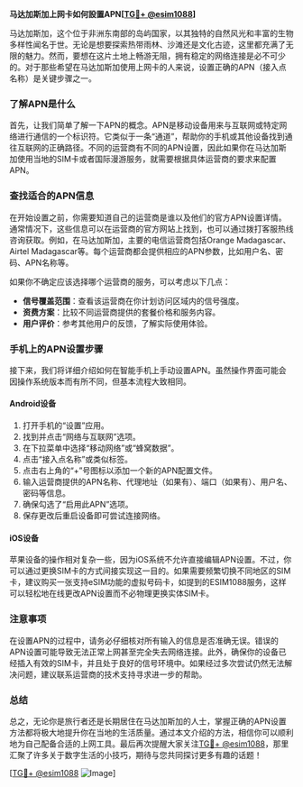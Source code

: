 **马达加斯加上网卡如何設置APN[[TG💪+ @esim1088](https://t.me/s/esim1088)]**

马达加斯加，这个位于非洲东南部的岛屿国家，以其独特的自然风光和丰富的生物多样性闻名于世。无论是想要探索热带雨林、沙滩还是文化古迹，这里都充满了无限的魅力。然而，要想在这片土地上畅游无阻，拥有稳定的网络连接是必不可少的。对于那些希望在马达加斯加使用上网卡的人来说，设置正确的APN（接入点名称）是关键步骤之一。

### 了解APN是什么

首先，让我们简单了解一下APN的概念。APN是移动设备用来与互联网或特定网络进行通信的一个标识符。它类似于一条“通道”，帮助你的手机或其他设备找到通往互联网的正确路径。不同的运营商有不同的APN设置，因此如果你在马达加斯加使用当地的SIM卡或者国际漫游服务，就需要根据具体运营商的要求来配置APN。

### 查找适合的APN信息

在开始设置之前，你需要知道自己的运营商是谁以及他们的官方APN设置详情。通常情况下，这些信息可以在运营商的官方网站上找到，也可以通过拨打客服热线咨询获取。例如，在马达加斯加，主要的电信运营商包括Orange Madagascar、Airtel Madagascar等。每个运营商都会提供相应的APN参数，比如用户名、密码、APN名称等。

如果你不确定应该选择哪个运营商的服务，可以考虑以下几点：
- **信号覆盖范围**：查看该运营商在你计划访问区域内的信号强度。
- **资费方案**：比较不同运营商提供的套餐价格和服务内容。
- **用户评价**：参考其他用户的反馈，了解实际使用体验。

### 手机上的APN设置步骤

接下来，我们将详细介绍如何在智能手机上手动设置APN。虽然操作界面可能会因操作系统版本而有所不同，但基本流程大致相同。

#### Android设备

1. 打开手机的“设置”应用。
2. 找到并点击“网络与互联网”选项。
3. 在下拉菜单中选择“移动网络”或“蜂窝数据”。
4. 点击“接入点名称”或类似标签。
5. 点击右上角的“+”号图标以添加一个新的APN配置文件。
6. 输入运营商提供的APN名称、代理地址（如果有）、端口（如果有）、用户名、密码等信息。
7. 确保勾选了“启用此APN”选项。
8. 保存更改后重启设备即可尝试连接网络。

#### iOS设备

苹果设备的操作相对复杂一些，因为iOS系统不允许直接编辑APN设置。不过，你可以通过更换SIM卡的方式间接实现这一目的。如果需要频繁切换不同地区的SIM卡，建议购买一张支持eSIM功能的虚拟号码卡，如提到的ESIM1088服务，这样可以轻松地在线更改APN设置而不必物理更换实体SIM卡。

### 注意事项

在设置APN的过程中，请务必仔细核对所有输入的信息是否准确无误。错误的APN设置可能导致无法正常上网甚至完全失去网络连接。此外，确保你的设备已经插入有效的SIM卡，并且处于良好的信号环境中。如果经过多次尝试仍然无法解决问题，建议联系运营商的技术支持寻求进一步的帮助。

### 总结

总之，无论你是旅行者还是长期居住在马达加斯加的人士，掌握正确的APN设置方法都将极大地提升你在当地的生活质量。通过本文介绍的方法，相信你可以顺利地为自己配备合适的上网工具。最后再次提醒大家关注[TG💪+ @esim1088](https://t.me/s/esim1088)，那里汇聚了许多关于数字生活的小技巧，期待与您共同探讨更多有趣的话题！

[[TG💪+ @esim1088](https://t.me/s/esim1088) ![Image](https://i.postimg.cc/4NQfJmqS/Snipaste-2025-05-13-00-14-12.png)]